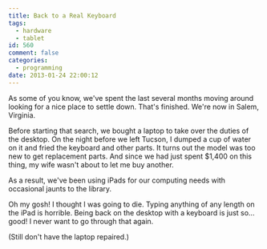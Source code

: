 ```yaml
---
title: Back to a Real Keyboard
tags:
  - hardware
  - tablet
id: 560
comment: false
categories:
  - programming
date: 2013-01-24 22:00:12
---
```


As some of you know, we've spent the last several months moving around looking for a nice place to settle down. That's finished. We're now in Salem, Virginia.

Before starting that search, we bought a laptop to take over the duties of the desktop. On the night before we left Tucson, I dumped a cup of water on it and fried the keyboard and other parts. It turns out the model was too new to get replacement parts. And since we had just spent $1,400 on this thing, my wife wasn't about to let me buy another.

As a result, we've been using iPads for our computing needs with occasional jaunts to the library.

Oh my gosh! I thought I was going to die. Typing anything of any length on the iPad is horrible. Being back on the desktop with a keyboard is just so... good! I never want to go through that again.

(Still don't have the laptop repaired.)